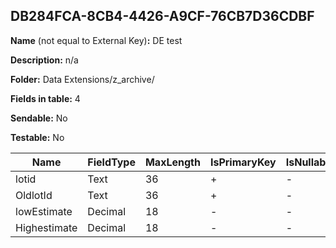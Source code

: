 ## DB284FCA-8CB4-4426-A9CF-76CB7D36CDBF

**Name** (not equal to External Key)**:** DE test

**Description:** n/a

**Folder:** Data Extensions/z_archive/

**Fields in table:** 4

**Sendable:** No

**Testable:** No

| Name | FieldType | MaxLength | IsPrimaryKey | IsNullable | DefaultValue |
| --- | --- | --- | --- | --- | --- |
| lotid | Text | 36 | + | - |  |
| OldlotId | Text | 36 | + | - |  |
| lowEstimate | Decimal | 18 | - | - |  |
| Highestimate | Decimal | 18 | - | - |  |
